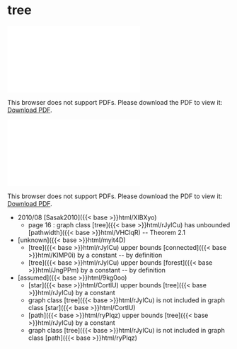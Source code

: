 # tree




<object data="../local_rJyICu.pdf" type="application/pdf" width="100%" height="480px"><embed src="../local_rJyICu.pdf"><p>This browser does not support PDFs. Please download the PDF to view it: <a href="../local_rJyICu.pdf">Download PDF</a>.</p></embed></object>


<object data="../inclusions_rJyICu.pdf" type="application/pdf" width="100%" height="480px"><embed src="../inclusions_rJyICu.pdf"><p>This browser does not support PDFs. Please download the PDF to view it: <a href="../inclusions_rJyICu.pdf">Download PDF</a>.</p></embed></object>

* 2010/08 [Sasak2010]({{< base >}}html/XlBXyo)
    * page 16 : graph class [tree]({{< base >}}html/rJyICu) has unbounded [pathwidth]({{< base >}}html/VHClqR) -- Theorem 2.1
*  [unknown]({{< base >}}html/myit4D)
    * [tree]({{< base >}}html/rJyICu) upper bounds [connected]({{< base >}}html/KlMP0i) by a constant -- by definition
    * [tree]({{< base >}}html/rJyICu) upper bounds [forest]({{< base >}}html/JngPPm) by a constant -- by definition
*  [assumed]({{< base >}}html/9kg0oo)
    * [star]({{< base >}}html/CortlU) upper bounds [tree]({{< base >}}html/rJyICu) by a constant
    * graph class [tree]({{< base >}}html/rJyICu) is not included in graph class [star]({{< base >}}html/CortlU)
    * [path]({{< base >}}html/ryPlqz) upper bounds [tree]({{< base >}}html/rJyICu) by a constant
    * graph class [tree]({{< base >}}html/rJyICu) is not included in graph class [path]({{< base >}}html/ryPlqz)